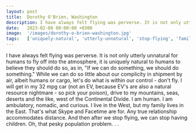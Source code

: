 ```yaml
---
layout: post
title:  Dorothy O'Brien, Washington
description: I have always felt flying was perverse. It is not only utterly unnatural for humans to fly off into the atmosphere, it is uniquely natural to humans t...
date:   2023-02-08 00:00:00 +0300
image:  '/images/dorothy-o-brien-washington.jpg'
tags:   ['uniquely-natural', 'utterly-unnatural', 'stop-flying', 'family-lives', 'continental-divide', 'something', 'albeit-humans', 'stop']
---
```

I have always felt flying was perverse. It is not only utterly unnatural for humans to fly off into the atmosphere, it is uniquely natural to humans to believe they should do so, as in, "If we can do something, we should do something." While we can do so little about our complicity in shipment by air, albeit humans or cargo, let's do what is within our control - don't fly. I will get in my 32 mpg car (not an EV, because EV's are also a natural resource nightmare - so pick your poison), drive to my mountains, seas, deserts and the like, west of the Continental Divide. I am human. I am ambulatory, nomadic, and curious. I live in the West, but my family lives in the East. That's what Skype and Facetime are for. Any true relationship accommodates distance. And then after we stop flying, we can stop having children. Oh, that pesky population problem. . .

